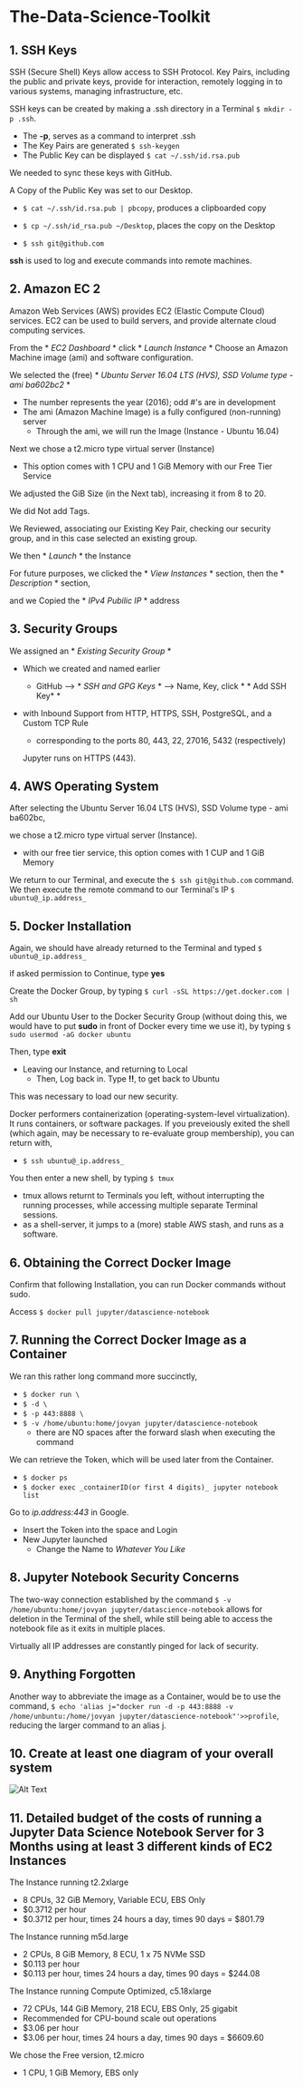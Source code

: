 # The-Data-Science-Toolkit

## 1. SSH Keys

SSH (Secure Shell) Keys allow access to SSH Protocol. Key Pairs, including the public and private keys, provide for interaction, remotely logging in to various systems, managing infrastructure, etc. 

SSH keys can be created by making a .ssh directory in a Terminal `$ mkdir -p .ssh`.
- The **-p**, serves as a command to interpret .ssh
- The Key Pairs are generated `$ ssh-keygen`
- The Public Key can be displayed `$ cat ~/.ssh/id.rsa.pub`

We needed to sync these keys with GitHub.

A Copy of the Public Key was set to our Desktop.
- `$ cat ~/.ssh/id.rsa.pub | pbcopy`, produces a clipboarded copy
- `$ cp ~/.ssh/id_rsa.pub ~/Desktop`, places the copy on the Desktop

- `$ ssh git@github.com`

**ssh** is used to log and execute commands into remote machines.


## 2. Amazon EC 2

Amazon Web Services (AWS) provides EC2 (Elastic Compute Cloud) services. EC2 can be used to build servers, and provide alternate cloud computing services.

From the * *EC2 Dashboard* * click * *Launch Instance* *
Choose an Amazon Machine image (ami) and software configuration.

We selected the (free) * *Ubuntu Server 16.04 LTS (HVS), SSD Volume type - ami ba602bc2* *
- The number represents the year (2016); odd #'s are in development
- The ami (Amazon Machine Image) is a fully configured (non-running) server
  - Through the ami, we will run the Image (Instance - Ubuntu 16.04)

Next we chose a t2.micro type virtual server (Instance)
- This option comes with 1 CPU and 1 GiB Memory with our Free Tier Service

We adjusted the GiB Size (in the Next tab), increasing it from 8 to 20.

We did Not add Tags.

We Reviewed, associating our Existing Key Pair, checking our security group, and in this case selected an existing group. 

We then * *Launch* * the Instance

For future purposes, we clicked the * *View Instances* * section, then the * *Description* * section,

and we Copied the * *IPv4 Pubilic IP* * address


## 3. Security Groups

We assigned an * *Existing Security Group* *
- Which we created and named earlier
  - GitHub --> * *SSH and GPG Keys* * --> Name, Key, click * * Add SSH Key* *
- with Inbound Support from HTTP, HTTPS, SSH, PostgreSQL, and a Custom TCP Rule
  - corresponding to the ports 80, 443, 22, 27016, 5432 (respectively) 
  
  Jupyter runs on HTTPS (443). 
  
  
 ## 4. AWS Operating System
  
  After selecting the Ubuntu Server 16.04 LTS (HVS), SSD Volume type - ami ba602bc,
  
  we chose a t2.micro type virtual server (Instance).
  - with our free tier service, this option comes with 1 CUP and 1 GiB Memory
  
  We return to our Terminal, and execute the `$ ssh git@github.com` command. 
  We then execute the remote command to our Terminal's IP `$ ubuntu@_ip.address_`
  
  
 ## 5. Docker Installation
  
  Again, we should have already returned to the Terminal and typed `$ ubuntu@_ip.address_`
  
  if asked permission to Continue, type **yes**
  
  Create the Docker Group, by typing `$ curl -sSL https://get.docker.com | sh`
  
  Add our Ubuntu User to the Docker Security Group (without doing this, we would have to put **sudo** in front of Docker every time we use it), by typing `$ sudo usermod -aG docker ubuntu`
  
  Then, type **exit**
  - Leaving our Instance, and returning to Local
    - Then, Log back in. Type **!!**, to get back to Ubuntu
  
  This was necessary to load our new security. 
  
  Docker performers containerization (operating-system-level virtualization). It runs containers, or software packages. If you preveiously exited the shell (which again, may be necessary to re-evaluate group membership), you can return with, 
  - `$ ssh ubuntu@_ip.address_`
  
  You then enter a new shell, by typing `$ tmux`
  - tmux allows returnt to Terminals you left, without interrupting the running processes, while accessing multiple separate Terminal sessions. 
  - as a shell-server, it jumps to a (more) stable AWS stash, and runs as a software.
  
  
  ## 6. Obtaining the Correct Docker Image
  
  Confirm that following Installation, you can run Docker commands without sudo. 
  
  Access `$ docker pull jupyter/datascience-notebook`
  
  
  ## 7. Running the Correct Docker Image as a Container 
  
  We ran this rather long command more succinctly, 
  - `$ docker run \ `
  - `$ -d \ `
  - `$ -p 443:8888 \ `
  - `$ -v /home/ubuntu:home/jovyan jupyter/datascience-notebook`
    - there are NO spaces after the forward slash when executing the command
    
  We can retrieve the Token, which will be used later from the Container.
  - `$ docker ps`
  - `$ docker exec _containerID(or first 4 digits)_ jupyter notebook list`
  
  Go to _ip.address:443_ in Google.
  - Insert the Token into the space and Login
  - New Jupyter launched
    - Change the Name to _Whatever You Like_
  
  
  ## 8. Jupyter Notebook Security Concerns
  
  The two-way connection established by the command `$ -v /home/ubuntu:home/jovyan jupyter/datascience-notebook` allows for deletion in the Terminal of the shell, while still being able to access the notebook file as it exits in multiple places. 
  
  Virtually all IP addresses are constantly pinged for lack of security. 
  
  
  ## 9. Anything Forgotten
  
  Another way to abbreviate the image as a Container, would be to use the command,
   `$ echo 'alias j="docker run -d -p 443:8888 -v /home/unbuntu:/home/jovyan jupyter/datascience-notebook"'>>profile`, reducing the larger command to an alias j. 
   
   
   ## 10. Create at least one diagram of your overall system
   
   ![Alt Text](https://github.com/ChillSimmons/Wk-4---The-Data-Science-Toolkit/blob/master/HW%204%20-%20Diagram.JPG)
   
   ## 11. Detailed budget of the costs of running a Jupyter Data Science Notebook Server for 3 Months using at least 3 different kinds of EC2 Instances
   
   The Instance running t2.2xlarge
   - 8 CPUs, 32 GiB Memory, Variable ECU, EBS Only
   - $0.3712 per hour
   - $0.3712 per hour, times 24 hours a day, times 90 days = $801.79
   
   The Instance running m5d.large
   - 2 CPUs, 8 GiB Memory, 8 ECU, 1 x 75 NVMe SSD
   - $0.113 per hour
   - $0.113 per hour, times 24 hours a day, times 90 days = $244.08
   
   The Instance running Compute Optimized, c5.18xlarge
   - 72 CPUs, 144 GiB Memory, 218 ECU, EBS Only, 25 gigabit
   - Recommended for CPU-bound scale out operations
   - $3.06 per hour
   - $3.06 per hour, times 24 hours a day, times 90 days = $6609.60
   
   We chose the Free version, t2.micro
   - 1 CPU, 1 GiB Memory, EBS only
